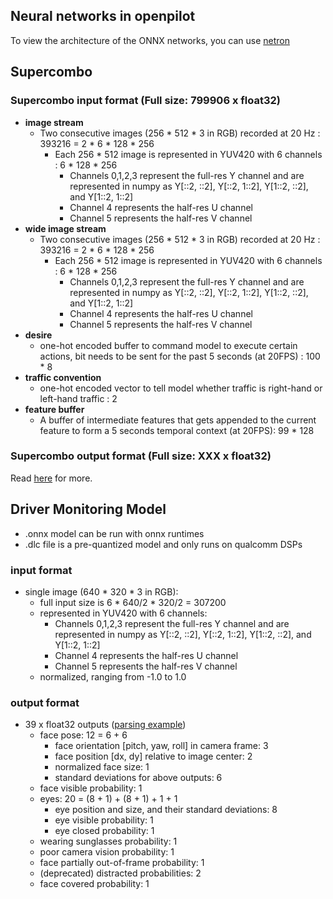 ## Neural networks in openpilot
To view the architecture of the ONNX networks, you can use [netron](https://netron.app/)

## Supercombo
### Supercombo input format (Full size: 799906 x float32)
* **image stream**
  * Two consecutive images (256 * 512 * 3 in RGB) recorded at 20 Hz : 393216 = 2 * 6 * 128 * 256
    * Each 256 * 512 image is represented in YUV420 with 6 channels : 6 * 128 * 256
      * Channels 0,1,2,3 represent the full-res Y channel and are represented in numpy as Y[::2, ::2], Y[::2, 1::2], Y[1::2, ::2], and Y[1::2, 1::2]
      * Channel 4 represents the half-res U channel
      * Channel 5 represents the half-res V channel
* **wide image stream**
  * Two consecutive images (256 * 512 * 3 in RGB) recorded at 20 Hz : 393216 = 2 * 6 * 128 * 256
    * Each 256 * 512 image is represented in YUV420 with 6 channels : 6 * 128 * 256
      * Channels 0,1,2,3 represent the full-res Y channel and are represented in numpy as Y[::2, ::2], Y[::2, 1::2], Y[1::2, ::2], and Y[1::2, 1::2]
      * Channel 4 represents the half-res U channel
      * Channel 5 represents the half-res V channel
* **desire**
  * one-hot encoded buffer to command model to execute certain actions, bit needs to be sent for the past 5 seconds (at 20FPS) : 100 * 8
* **traffic convention**
  * one-hot encoded vector to tell model whether traffic is right-hand or left-hand traffic : 2
* **feature buffer**
  * A buffer of intermediate features that gets appended to the current feature to form a 5 seconds temporal context (at 20FPS): 99 * 128


### Supercombo output format (Full size: XXX x float32)
Read [here](https://github.com/commaai/openpilot/blob/90af436a121164a51da9fa48d093c29f738adf6a/selfdrive/modeld/models/driving.h#L236) for more.


## Driver Monitoring Model
* .onnx model can be run with onnx runtimes
* .dlc file is a pre-quantized model and only runs on qualcomm DSPs

### input format
* single image (640 * 320 * 3 in RGB):
  * full input size is 6 * 640/2 * 320/2 = 307200
  * represented in YUV420 with 6 channels:
    * Channels 0,1,2,3 represent the full-res Y channel and are represented in numpy as Y[::2, ::2], Y[::2, 1::2], Y[1::2, ::2], and Y[1::2, 1::2]
    * Channel 4 represents the half-res U channel
    * Channel 5 represents the half-res V channel
  * normalized, ranging from -1.0 to 1.0

### output format
* 39 x float32 outputs ([parsing example](https://github.com/commaai/openpilot/blob/master/selfdrive/modeld/models/dmonitoring.cc#L165))
  * face pose: 12 = 6 + 6
    * face orientation [pitch, yaw, roll] in camera frame: 3
    * face position [dx, dy] relative to image center: 2
    * normalized face size: 1
    * standard deviations for above outputs: 6
  * face visible probability: 1
  * eyes: 20 = (8 + 1) + (8 + 1) + 1 + 1
    * eye position and size, and their standard deviations: 8
    * eye visible probability: 1
    * eye closed probability: 1
  * wearing sunglasses probability: 1
  * poor camera vision probability: 1
  * face partially out-of-frame probability: 1
  * (deprecated) distracted probabilities: 2
  * face covered probability: 1
